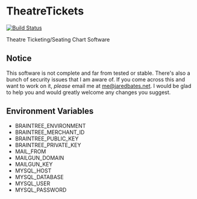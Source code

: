 # TheatreTickets
[![Build Status](https://travis-ci.com/computerwizjared/TheatreTickets.svg?token=pEyWzSUfkqxXXoPvnJws&branch=master)](https://travis-ci.com/computerwizjared/TheatreTickets)

Theatre Ticketing/Seating Chart Software

## Notice

This software is not complete and far from tested or stable. There's also a bunch of security issues that I am aware of. If you come across this and want to work on it, _please_ email me at [me@jaredbates.net](mailto:me@jaredbates.net). I would be glad to help you and would greatly welcome any changes you suggest.

## Environment Variables
- BRAINTREE_ENVIRONMENT
- BRAINTREE_MERCHANT_ID
- BRAINTREE_PUBLIC_KEY
- BRAINTREE_PRIVATE_KEY
- MAIL_FROM
- MAILGUN_DOMAIN
- MAILGUN_KEY
- MYSQL_HOST
- MYSQL_DATABASE
- MYSQL_USER
- MYSQL_PASSWORD